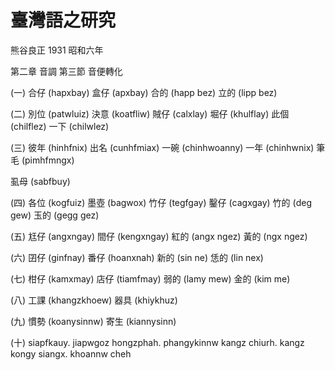 # 臺灣語之研究

熊谷良正 1931 昭和六年

第二章 音調 第三節 音便轉化

(一)
合仔 (hapxbay) 盒仔 (apxbay)
合的 (happ bez) 立的 (lipp bez)

(二)
別位 (patwluiz) 決意 (koatfliw)
賊仔 (calxlay) 堀仔 (khulflay)
此個 (chilflez) 一下 (chilwlez)

(三)
彼年 (hinhfnix) 出名 (cunhfmiax)
一碗 (chinhwoanny) 一年 (chinhwnix)
筆毛 (pimhfmngx)

虱母 (sabfbuy)

(四)
各位 (kogfuiz) 墨壺 (bagwox)
竹仔 (tegfgay) 鑿仔 (cagxgay)
竹的 (deg gew) 玉的 (gegg gez)

(五)
尪仔 (angxngay) 間仔 (kengxngay)
紅的 (angx ngez) 黃的 (ngx ngez)

(六)
囝仔 (ginfnay) 番仔 (hoanxnah)
新的 (sin ne) 恁的 (lin nex)

(七)
柑仔 (kamxmay) 店仔 (tiamfmay)
弱的 (lamy mew) 金的 (kim me)

(八)
工課 (khangzkhoew) 器具 (khiykhuz)

(九)
慣勢 (koanysinnw) 寄生 (kiannysinn)

(十)
siapfkauy. jiapwgoz
hongzphah. phangykinnw
kangz chiurh. kangz kongy
siangx. khoannw cheh
